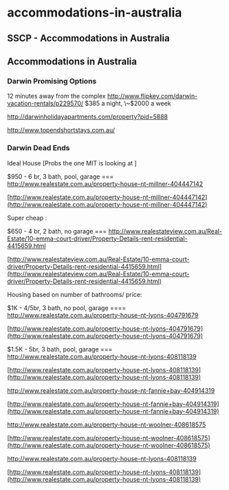 # accommodations-in-australia

## SSCP - Accommodations in Australia

## Accommodations in Australia

### Darwin Promising Options

12 minutes away from the complex http://www.flipkey.com/darwin-vacation-rentals/p229570/  $385 a night, \~$2000 a week

http://darwinholidayapartments.com/property?pid=5888

http://www.topendshortstays.com.au/

### Darwin Dead Ends

Ideal House \[Probs the one MIT is looking at ]&#x20;

$950 - 6 br, 3 bath, pool, garage === http://www.realestate.com.au/property-house-nt-millner-404447142

[http://www.realestate.com.au/property-house-nt-millner-404447142](http://www.realestate.com.au/property-house-nt-millner-404447142)

Super cheap :

$650 - 4 br, 2 bath, no garage === http://www.realestateview.com.au/Real-Estate/10-emma-court-driver/Property-Details-rent-residential-4415659.html

[http://www.realestateview.com.au/Real-Estate/10-emma-court-driver/Property-Details-rent-residential-4415659.html](http://www.realestateview.com.au/Real-Estate/10-emma-court-driver/Property-Details-rent-residential-4415659.html)

Housing based on number of bathrooms/ price:&#x20;

$1K - 4/5br, 3 bath, no pool, garage ====  http://www.realestate.com.au/property-house-nt-lyons-404791679

[http://www.realestate.com.au/property-house-nt-lyons-404791679](http://www.realestate.com.au/property-house-nt-lyons-404791679)

$1.5K - 5br, 3 bath, pool, garage === http://www.realestate.com.au/property-house-nt-lyons-408118139

[http://www.realestate.com.au/property-house-nt-lyons-408118139](http://www.realestate.com.au/property-house-nt-lyons-408118139)

http://www.realestate.com.au/property-house-nt-fannie+bay-404914319

[http://www.realestate.com.au/property-house-nt-fannie+bay-404914319](http://www.realestate.com.au/property-house-nt-fannie+bay-404914319)

http://www.realestate.com.au/property-house-nt-woolner-408618575

[http://www.realestate.com.au/property-house-nt-woolner-408618575](http://www.realestate.com.au/property-house-nt-woolner-408618575)

http://www.realestate.com.au/property-house-nt-lyons-408118139

[http://www.realestate.com.au/property-house-nt-lyons-408118139](http://www.realestate.com.au/property-house-nt-lyons-408118139)
